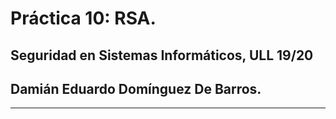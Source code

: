 # Práctica 10: RSA.

## Seguridad en Sistemas Informáticos, ULL 19/20

## Damián Eduardo Domínguez De Barros.

---